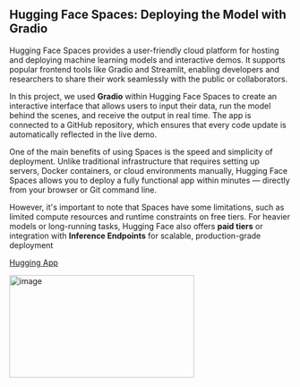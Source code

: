 ## Hugging Face Spaces: Deploying the Model with Gradio

Hugging Face Spaces provides a user-friendly cloud platform for hosting and deploying machine learning models and interactive demos. It supports popular frontend tools like Gradio and Streamlit, enabling developers and researchers to share their work seamlessly with the public or collaborators.

In this project, we used **Gradio** within Hugging Face Spaces to create an interactive interface that allows users to input their data, run the model behind the scenes, and receive the output in real time. The app is connected to a GitHub repository, which ensures that every code update is automatically reflected in the live demo.

One of the main benefits of using Spaces is the speed and simplicity of deployment. Unlike traditional infrastructure that requires setting up servers, Docker containers, or cloud environments manually, Hugging Face Spaces allows you to deploy a fully functional app within minutes — directly from your browser or Git command line.

However, it's important to note that Spaces have some limitations, such as limited compute resources and runtime constraints on free tiers. For heavier models or long-running tasks, Hugging Face also offers **paid tiers** or integration with **Inference Endpoints** for scalable, production-grade deployment

[Hugging App](https://huggingface.co/spaces/sahar-yaccov/Microsoft-Attack)

<img width="330" height="183" alt="image" src="https://github.com/user-attachments/assets/4d8fc5d4-1e38-436a-b58a-dd77860d5eb3" />
